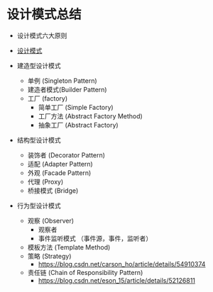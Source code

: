 # 设计模式总结
- 设计模式六大原则

- [设计模式](http://design-patterns.readthedocs.io/zh_CN/latest/creational_patterns/simple_factory.html)

- 建造型设计模式
  - 单例 (Singleton Pattern)
  - 建造者模式(Builder Pattern)
  - 工厂 (factory)
    - 简单工厂 (Simple Factory)
    - 工厂方法 (Abstract Factory Method)
    - 抽象工厂 (Abstract Factory)

- 结构型设计模式
  - 装饰者 (Decorator Pattern)
  - 适配 (Adapter Pattern)
  - 外观 (Facade Pattern)
  - 代理 (Proxy)
  - 桥接模式 (Bridge)


- 行为型设计模式
  - 观察 (Observer)
    - 观察者 
    - 事件监听模式 （事件源，事件，监听者）
  - 模板方法 (Template Method)
  - 策略 (Strategy)
    - https://blog.csdn.net/carson_ho/article/details/54910374
  - 责任链 (Chain of Responsibility Pattern)
    - https://blog.csdn.net/eson_15/article/details/52126811










